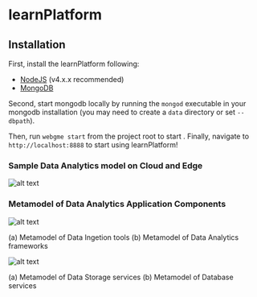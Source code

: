 # learnPlatform
## Installation
First, install the learnPlatform following:
- [NodeJS](https://nodejs.org/en/) (v4.x.x recommended)
- [MongoDB](https://www.mongodb.com/)

Second, start mongodb locally by running the `mongod` executable in your mongodb installation (you may need to create a `data` directory or set `--dbpath`).

Then, run `webgme start` from the project root to start . Finally, navigate to `http://localhost:8888` to start using learnPlatform!

### Sample Data Analytics model on Cloud and Edge

![alt text](https://github.com/doc-vu/Stratum/blob/master/png/DataAnalyticsModel.png)

### Metamodel of Data Analytics Application Components

![alt text](https://github.com/doc-vu/Stratum/blob/master/png/DataAnalytics.png)

(a) Metamodel of Data Ingetion tools (b) Metamodel of Data Analytics frameworks

![alt text](https://github.com/doc-vu/Stratum/blob/master/png/DataStorage.png)

(a) Metamodel of Data Storage services (b) Metamodel of Database services
